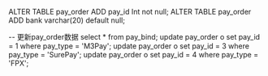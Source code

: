 ALTER TABLE pay_order ADD pay_id Int not null;
ALTER TABLE pay_order ADD bank varchar(20) default null;

-- 更新pay_order数据
select * from pay_bind;
update pay_order o set pay_id = 1 where pay_type = 'M3Pay';
update pay_order o set pay_id = 3 where pay_type = 'SurePay';
update pay_order o set pay_id = 4 where pay_type  = 'FPX';